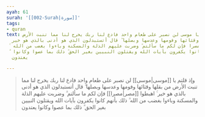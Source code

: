 ```yaml
---
ayah: 61
surah: '[[002-Surah|سورة]]'
tags:
- quran
text: وإذ قلتم يا موسى لن نصبر على طعام واحد فادع لنا ربك يخرج لنا مما تنبت الأرض
  من بقلها وقثائها وفومها وعدسها وبصلها ۖ قال أتستبدلون الذي هو أدنى بالذي هو خير
  ۚ اهبطوا مصرا فإن لكم ما سألتم ۗ وضربت عليهم الذلة والمسكنة وباءوا بغضب من الله
  ۗ ذلك بأنهم كانوا يكفرون بآيات الله ويقتلون النبيين بغير الحق ۗ ذلك بما عصوا وكانوا
  يعتدون

---
```

> وإذ قلتم يا [[موسى|موسى]] لن نصبر على طعام واحد فادع لنا ربك يخرج لنا مما تنبت الأرض من بقلها وقثائها وفومها وعدسها وبصلها ۖ قال أتستبدلون الذي هو أدنى بالذي هو خير ۚ اهبطوا [[مصر|مصرا]] فإن لكم ما سألتم ۗ وضربت عليهم الذلة والمسكنة وباءوا بغضب من الله ۗ ذلك بأنهم كانوا يكفرون بآيات الله ويقتلون النبيين بغير الحق ۗ ذلك بما عصوا وكانوا يعتدون

